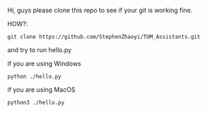 Hi, guys please clone this repo to see if your git is working fine.


HOW?:

```
git clone https://github.com/StephenZhaoyi/TUM_Assistants.git
```

and try to run hello.py

if you are using Windows

```
python ./hello.py
```

if you are using MacOS

```
python3 ./hello.py
```
